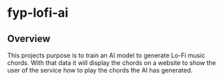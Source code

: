 # fyp-lofi-ai

## Overview
This projects purpose is to train an AI model to generate Lo-Fi music chords. With that data it will display the chords on a website to show the user of the service how to play the chords the AI has generated.